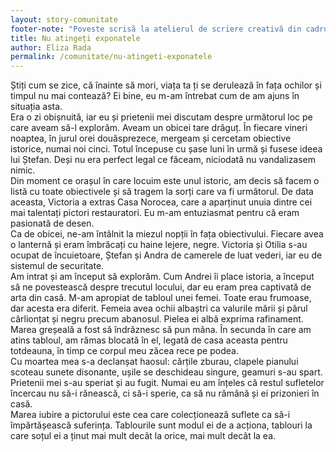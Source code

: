 ```yaml
---
layout: story-comunitate
footer-note: "Poveste scrisă la atelierul de scriere creativă din cadrul Școlii de Vară Voice Your Place: Curtea de Argeș."
title: Nu atingeți exponatele
author: Eliza Rada
permalink: /comunitate/nu-atingeti-exponatele
---
```


Știți cum se zice, că înainte să mori, viața ta ți se derulează în fața ochilor și timpul nu mai contează? Ei bine, eu m-am întrebat cum de am ajuns în situația asta. <br>
Era o zi obișnuită, iar eu și prietenii mei discutam despre următorul loc pe care aveam să-l explorăm. Aveam un obicei tare drăguț. În fiecare vineri noaptea, în jurul orei douăsprezece, mergeam și cercetam obiective istorice, numai noi cinci. Totul începuse cu șase luni în urmă și fusese ideea lui Ștefan. Deși nu era perfect legal ce făceam, niciodată nu vandalizasem nimic. <br>
Din moment ce orașul în care locuim este unul istoric, am decis să facem o listă cu toate obiectivele și să tragem la sorți care va fi următorul. De data aceasta, Victoria a extras Casa Norocea, care a aparținut unuia dintre cei mai talentați pictori restauratori. Eu m-am entuziasmat pentru că eram pasionată de desen. <br>
Ca de obicei, ne-am întâlnit la miezul nopții în fața obiectivului. Fiecare avea o lanternă și eram îmbrăcați cu haine lejere, negre. Victoria și Otilia s-au ocupat de încuietoare, Ștefan și Andra de camerele de luat vederi, iar eu de sistemul de securitate. <br>
Am intrat și am început să explorăm. Cum Andrei îi place istoria, a început să ne povestească despre trecutul locului, dar eu eram prea captivată de arta din casă. M-am apropiat de tabloul unei femei. Toate erau frumoase, dar acesta era diferit. Femeia avea ochii albaștri ca valurile mării și părul cârlionțat și negru precum abanosul. Pielea ei albă exprima rafinament. <br>
Marea greșeală a fost să îndrăznesc să pun mâna. În secunda în care am atins tabloul, am rămas blocată în el, legată de casa aceasta pentru totdeauna, în timp ce corpul meu zăcea rece pe podea. <br>
Cu moartea mea s-a declanșat haosul: cărțile zburau, clapele pianului scoteau sunete disonante, ușile se deschideau singure, geamuri s-au spart. Prietenii mei s-au speriat și au fugit. Numai eu am înțeles că restul sufletelor încercau nu să-i rănească, ci să-i sperie, ca să nu rămână și ei prizonieri în casă. <br>
Marea iubire a pictorului este cea care colecționează suflete ca să-i împărtășească suferința. Tablourile sunt modul ei de a acționa, tablouri la care soțul ei a ținut mai mult decât la orice, mai mult decât la ea.  
